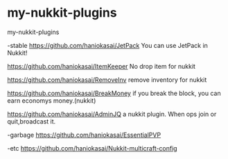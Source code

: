# my-nukkit-plugins
my-nukkit-plugins

-stable
https://github.com/haniokasai/JetPack
You can use JetPack in Nukkit! 

https://github.com/haniokasai/ItemKeeper
No drop item for nukkit

https://github.com/haniokasai/RemoveInv
remove inventory for nukkit 

https://github.com/haniokasai/BreakMoney
if you break the block, you can earn economys money.(nukkit)

https://github.com/haniokasai/AdminJQ
a nukkit plugin. When ops join or quit,broadcast it.

-garbage
https://github.com/haniokasai/EssentialPVP



-etc
https://github.com/haniokasai/Nukkit-multicraft-config
